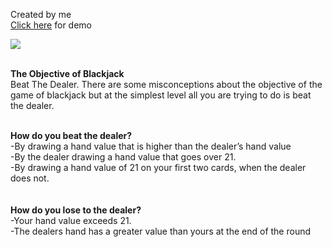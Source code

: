 
Created by me<br>
<a href="https://davidphamm.github.io/blackjack/">Click here</a> for demo<br>

<img src="https://davidphamm.github.io/blackjack/screenshot.png"><br><br>

<b>The Objective of Blackjack</b><br>
Beat The Dealer. There are some misconceptions about the objective of the game of blackjack but at the simplest level all you are trying to do is beat the dealer.<br><br>

<b>How do you beat the dealer?</b><br>
-By drawing a hand value that is higher than the dealer’s hand value<br>
-By the dealer drawing a hand value that goes over 21.<br>
-By drawing a hand value of 21 on your first two cards, when the dealer does not.<br>
<br>
<br><b>How do you lose to the dealer? </b><br>
-Your hand value exceeds 21.<br>
-The dealers hand has a greater value than yours at the end of the round<br>
